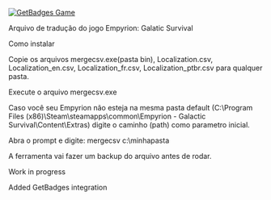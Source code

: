 [![GetBadges Game](https://dipievil-empyriontranslator.getbadges.io/shield/company/dipievil-empyriontranslator)](https://dipievil-empyriontranslator.getbadges.io/?ref=shield-game)

Arquivo de tradução do jogo Empyrion: Galatic Survival

Como instalar

Copie os arquivos mergecsv.exe(pasta bin), Localization.csv, Localization_en.csv, Localization_fr.csv, Localization_ptbr.csv para qualquer pasta.

Execute o arquivo mergecsv.exe

Caso você seu Empyrion não esteja na mesma pasta default (C:\Program Files (x86)\Steam\steamapps\common\Empyrion - Galactic Survival\Content\Extras) digite o caminho (path) como parametro inicial.

Abra o prompt e digite: mergecsv c:\minhapasta

A ferramenta vai fazer um backup do arquivo antes de rodar.

Work in progress

Added GetBadges integration
